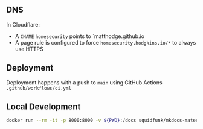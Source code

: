 ## DNS

In Cloudflare:

* A `CNAME` `homesecurity` points to `matthodge.github.io
* A page rule is configured to force `homesecurity.hodgkins.io/*` to always use HTTPS

## Deployment

Deployment happens with a push to `main` using GitHub Actions `.github/workflows/ci.yml` 

## Local Development

```bash
docker run --rm -it -p 8000:8000 -v ${PWD}:/docs squidfunk/mkdocs-material
```